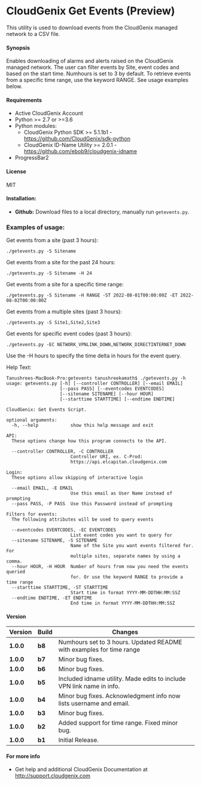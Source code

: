 # CloudGenix Get Events (Preview)
This utility is used to download events from the CloudGenix managed network to a CSV file.

#### Synopsis
Enables downloading of alarms and alerts raised on the CloudGenix managed network. The user can filter events by Site, event codes and based on the start time. Numhours is set to 3 by default. To retrieve events from a specific time range, use the keyword RANGE. See usage examples below.


#### Requirements
* Active CloudGenix Account
* Python >= 2.7 or >=3.6
* Python modules:
    * CloudGenix Python SDK >= 5.1.1b1 - <https://github.com/CloudGenix/sdk-python>
    * CloudGenix ID-Name Utility >= 2.0.1 - <https://github.com/ebob9/cloudgenix-idname>
* ProgressBar2

#### License
MIT

#### Installation:
 - **Github:** Download files to a local directory, manually run `getevents.py`. 

### Examples of usage:
Get events from a site (past 3 hours):
```
./getevents.py -S Sitename 
```
Get events from a site for the past 24 hours:
```
./getevents.py -S Sitename -H 24 
```
Get events from a site for a specific time range:
```
./getevents.py -S Sitename -H RANGE -ST 2022-08-01T00:00:00Z -ET 2022-08-02T00:00:00Z
```
Get events from a multiple sites (past 3 hours):
``` 
./getevents.py -S Site1,Site2,Site3
```
Get events for specific event codes (past 3 hours):
```angular2
./getevents.py -EC NETWORK_VPNLINK_DOWN,NETWORK_DIRECTINTERNET_DOWN
```


Use the -H hours to specify the time delta in hours for the event query.

Help Text:
```angular2
Tanushrees-MacBook-Pro:getevents tanushreekamath$ ./getevents.py -h
usage: getevents.py [-h] [--controller CONTROLLER] [--email EMAIL]
                    [--pass PASS] [--eventcodes EVENTCODES]
                    [--sitename SITENAME] [--hour HOUR]
                    [--starttime STARTTIME] [--endtime ENDTIME]

CloudGenix: Get Events Script.

optional arguments:
  -h, --help            show this help message and exit

API:
  These options change how this program connects to the API.

  --controller CONTROLLER, -C CONTROLLER
                        Controller URI, ex. C-Prod:
                        https://api.elcapitan.cloudgenix.com

Login:
  These options allow skipping of interactive login

  --email EMAIL, -E EMAIL
                        Use this email as User Name instead of prompting
  --pass PASS, -P PASS  Use this Password instead of prompting

Filters for events:
  The following attributes will be used to query events

  --eventcodes EVENTCODES, -EC EVENTCODES
                        List event codes you want to query for
  --sitename SITENAME, -S SITENAME
                        Name of the Site you want events filtered for. For
                        multiple sites, separate names by using a comma.
  --hour HOUR, -H HOUR  Number of hours from now you need the events queried
                        for. Or use the keyword RANGE to provide a time range
  --starttime STARTTIME, -ST STARTTIME
                        Start time in format YYYY-MM-DDTHH:MM:SSZ
  --endtime ENDTIME, -ET ENDTIME
                        End time in format YYYY-MM-DDTHH:MM:SSZ
```

#### Version
| Version | Build | Changes |
| ------- | ----- | ------- |
| **1.0.0** | **b8** | Numhours set to 3 hours. Updated README with examples for time range |
| **1.0.0** | **b7** | Minor bug fixes. |
| **1.0.0** | **b6** | Minor bug fixes.|
| **1.0.0** | **b5** | Included idname utility. Made edits to include VPN link name in info.|
| **1.0.0** | **b4** | Minor bug fixes. Acknowledgment info now lists username and email.|
| **1.0.0** | **b3** | Minor bug fixes.|
| **1.0.0** | **b2** | Added support for time range. Fixed minor bug.|
| **1.0.0** | **b1** | Initial Release. |


#### For more info
 * Get help and additional CloudGenix Documentation at <http://support.cloudgenix.com>
 
